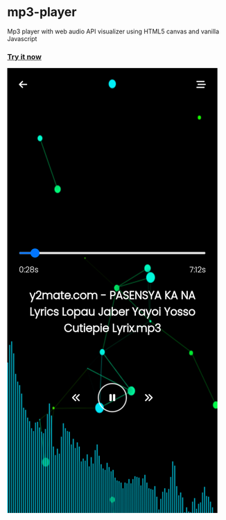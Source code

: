# mp3-player
Mp3 player with web audio API visualizer using HTML5 canvas and vanilla Javascript
### [Try it now](https://mp3-player.aldrin112602.repl.co)
![alt text](https://github.com/aldrin112602/mp3-player/blob/main/Screenshot_2022-07-31-07-55-58-97.png?raw=true)
